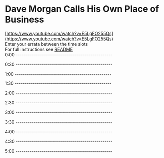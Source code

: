 # Dave Morgan Calls His Own Place of Business

[https://www.youtube.com/watch?v=E5LgFO255Qs](https://www.youtube.com/watch?v=E5LgFO255Qs)  
Enter your errata between the time slots  
For full instructions see [README](../../..#readme)  
0:00 ------------------------------------------------  




0:30 ------------------------------------------------  




1:00 ------------------------------------------------  




1:30 ------------------------------------------------  




2:00 ------------------------------------------------  




2:30 ------------------------------------------------  




3:00 ------------------------------------------------  




3:30 ------------------------------------------------  




4:00 ------------------------------------------------  




4:30 ------------------------------------------------  




5:00 ------------------------------------------------  




